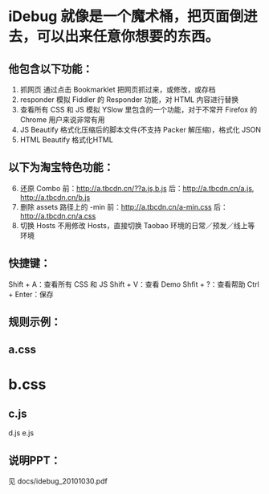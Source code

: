
iDebug 就像是一个魔术桶，把页面倒进去，可以出来任意你想要的东西。
============================

他包含以下功能：
----------
1) 抓网页
通过点击 Bookmarklet 把网页抓过来，或修改，或存档
2) responder
模拟 Fiddler 的 Responder 功能，对 HTML 内容进行替换
3) 查看所有 CSS 和 JS
模拟 YSlow 里包含的一个功能，对于不常开 Firefox 的 Chrome 用户来说非常有用
4) JS Beautify
格式化压缩后的脚本文件(不支持 Packer 解压缩)，格式化 JSON
5) HTML Beautify
格式化HTML

以下为淘宝特色功能：
----------
6) 还原 Combo
前：http://a.tbcdn.cn/??a.js,b.js
后：http://a.tbcdn.cn/a.js, http://a.tbcdn.cn/b.js
7) 删除 assets 路径上的 -min
前：http://a.tbcdn.cn/a-min.css
后：http://a.tbcdn.cn/a.css
8) 切换 Hosts
不用修改 Hosts，直接切换 Taobao 环境的日常／预发／线上等环境

快捷键：
----------
Shift + A：查看所有 CSS 和 JS
Shift + V：查看 Demo
Shfit + ?：查看帮助
Ctrl + Enter：保存

规则示例：
----------
a.css
----
b.css
====
c.js
----
d.js
e.js

说明PPT：
----------
见 docs/idebug_20101030.pdf